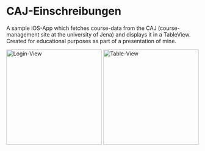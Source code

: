 # CAJ-Einschreibungen
A sample iOS-App which fetches course-data from the CAJ (course-management site at the university of Jena) and displays it in a TableView. Created for educational purposes as part of a presentation of mine.

<img src="https://raw.github.com/dkerzig/CAJ-Einschreibungen/master/Screenshots/Login-View.png" alt="Login-View" style="width: 250px;"/>
<img src="https://raw.github.com/dkerzig/CAJ-Einschreibungen/master/Screenshots/Table-View.png" alt="Table-View" style="width: 250px;"/>

